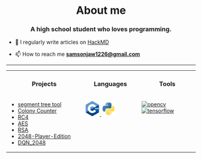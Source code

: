 <h1 align="center">About me</h1>
<h3 align="center">A high school student who loves programming.</h3>

- 📝 I regularly write articles on [HackMD](https://hackmd.io/@samson-note)

- 📫 How to reach me **samsonjaw1226@gmail.com**

<p align="left">
</p>


<hr>

<div align="center">
  <table width="100%">
    <tr>
      <td valign="top" width="40%">
        <h3 align="center" margin="0">Projects</h3>
      </td>
      <td valign="top" width="30%">
        <h3 align="center" margin="0">Languages</h3>
      </td>
      <td valign="top" width="30%">
        <h3 align="center" margin="0">Tools</h3>
      </td>
    </tr>
    <tr>
      <td valign="top" width="40%">
        
- [segment tree tool](https://github.com/samsonjaw/segment-tree)
- [Colony Counter](https://github.com/samsonjaw/Colony-Counter)
- [RC4](https://github.com/samsonjaw/RC4)
- [AES](https://github.com/samsonjaw/AES)
- [RSA](https://github.com/samsonjaw/RSA)
- [2048-Player-Edition](https://github.com/samsonjaw/2048-Player-Edition)
- [DQN_2048](https://github.com/samsonjaw/DQN_2048)
      </td>
      <td valign="top" width="30%">
        <p align="left">
          <a href="https://www.w3schools.com/cpp/" target="_blank" rel="noreferrer"> 
            <img src="https://raw.githubusercontent.com/devicons/devicon/master/icons/cplusplus/cplusplus-original.svg" alt="cplusplus" width="40" height="40"/> 
          </a> 
          <a href="https://www.python.org" target="_blank" rel="noreferrer"> 
            <img src="https://raw.githubusercontent.com/devicons/devicon/master/icons/python/python-original.svg" alt="python" width="40" height="40"/>
          </a>
        </p>
      <td valign="top" width="30%">
        <p align="left">
          <a href="https://opencv.org/" target="_blank" rel="noreferrer"> 
            <img src="https://www.vectorlogo.zone/logos/opencv/opencv-icon.svg" alt="opencv" width="40" height="40"/>
          </a>
          <a href="https://www.tensorflow.org" target="_blank" rel="noreferrer"> 
            <img src="https://www.vectorlogo.zone/logos/tensorflow/tensorflow-icon.svg" alt="tensorflow" width="40" height="40"/>
          </a>
        </p>
      </td>
    </tr>
<!--
**samsonjaw/samsonjaw** is a ✨ _special_ ✨ repository because its `README.md` (this file) appears on your GitHub profile.

Here are some ideas to get you started:

- 🔭 I’m currently working on ...
- 🌱 I’m currently learning ...
- 👯 I’m looking to collaborate on ...
- 🤔 I’m looking for help with ...
- 💬 Ask me about ...
- 📫 How to reach me: ...
- 😄 Pronouns: ...
- ⚡ Fun fact: ...
-->
